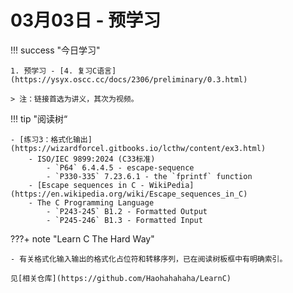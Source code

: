 # 03月03日 - 预学习

!!! success "今日学习"

    1. 预学习 - [4. 复习C语言](https://ysyx.oscc.cc/docs/2306/preliminary/0.3.html)

    > 注：链接首选为讲义，其次为视频。

!!! tip "阅读树“

    - [练习3：格式化输出](https://wizardforcel.gitbooks.io/lcthw/content/ex3.html)
        - ISO/IEC 9899:2024 (C33标准)
            - `P64` 6.4.4.5 - escape-sequence
            - `P330-335` 7.23.6.1 - the `fprintf` function
        - [Escape sequences in C - WikiPedia](https://en.wikipedia.org/wiki/Escape_sequences_in_C)
        - The C Programming Language
            - `P243-245` B1.2 - Formatted Output
            - `P245-246` B1.3 - Formatted Input

???+ note "Learn C The Hard Way"

    - 有关格式化输入输出的格式化占位符和转移序列，已在阅读树板框中有明确索引。

    见[相关仓库](https://github.com/Haohahahaha/LearnC)
